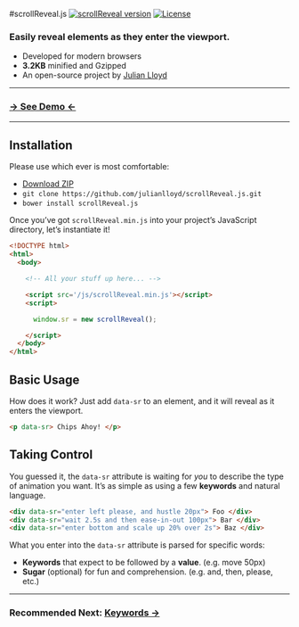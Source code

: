 #scrollReveal.js
[![scrollReveal version](http://img.shields.io/badge/scrollReveal.js-v2.0.1-brightgreen.svg)](http://scrollrevealjs.org) [![License](http://img.shields.io/badge/License-MIT-blue.svg)](http://opensource.org/licenses/MIT)

### Easily reveal elements as they enter the viewport.

 - Developed for modern browsers
 - **3.2KB** minified and Gzipped
 - An open-source project by [Julian Lloyd](https://twitter.com/julianlloyd)

***

### [→ See Demo ←](http://scrollrevealjs.org/)

***

Installation
------------

Please use which ever is most comfortable:

- [Download ZIP](https://github.com/julianlloyd/scrollReveal.js/archive/master.zip)
- `git clone https://github.com/julianlloyd/scrollReveal.js.git`
- `bower install scrollReveal.js`

Once you’ve got `scrollReveal.min.js` into your project’s JavaScript directory, let’s instantiate it!

```html
<!DOCTYPE html>
<html>
  <body>

    <!-- All your stuff up here... -->

    <script src='/js/scrollReveal.min.js'></script>
    <script>

      window.sr = new scrollReveal();

    </script>
  </body>
</html>
```

Basic Usage
-----------

How does it work? Just add `data-sr` to an element, and it will reveal as it enters the viewport.
```html
<p data-sr> Chips Ahoy! </p>
```

Taking Control
--------------

You guessed it, the `data-sr` attribute is waiting for _you_ to describe the type of animation you want. It’s as simple as using a few **keywords** and natural language.
```html
<div data-sr="enter left please, and hustle 20px"> Foo </div>
<div data-sr="wait 2.5s and then ease-in-out 100px"> Bar </div>
<div data-sr="enter bottom and scale up 20% over 2s"> Baz </div>
```
What you enter into the `data-sr` attribute is parsed for specific words:

- **Keywords** that expect to be followed by a **value**. (e.g. move 50px)
- **Sugar** (optional) for fun and comprehension. (e.g. and, then, please, etc.)

***

### Recommended Next: [Keywords →](https://github.com/julianlloyd/scrollReveal.js/wiki/Keywords)